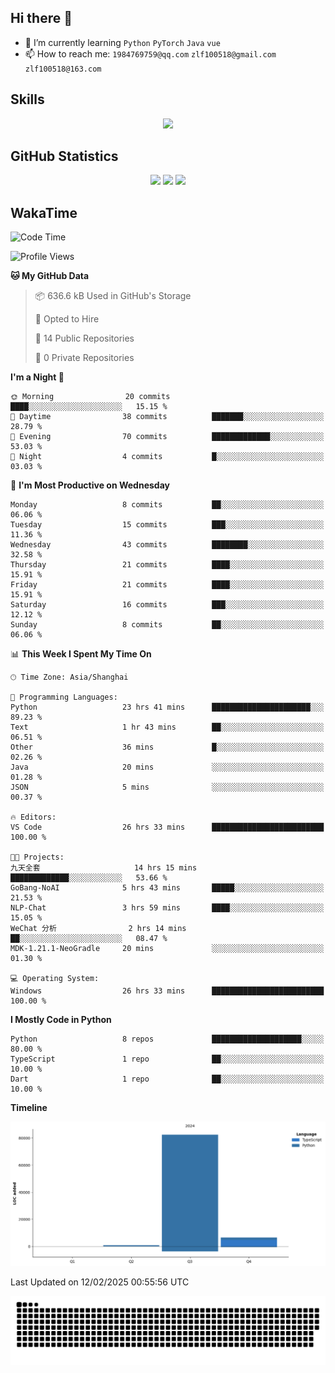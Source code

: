 ## Hi there 👋

- 🌱 I’m currently learning `Python` `PyTorch` `Java` `vue`
- 📫 How to reach me: `1984769759@qq.com` `zlf100518@gmail.com` `zlf100518@163.com`

## Skills
<div align="center"> <img src="https://skillicons.dev/icons?i=python,linux,git,github,html,css,js,ts" /> </div>

## GitHub Statistics

<div align="center">
  <img src="https://github-readme-stats.vercel.app/api?username=CloudSwordSage&show_icons=true&theme=tokyonight" />
  <img src="https://github-readme-stats.vercel.app/api/top-langs/?username=CloudSwordSage&show_icons=true&theme=tokyonight" />
  <img src="https://github-readme-activity-graph.vercel.app/graph?username=CloudSwordSage&theme=xcode" />
</div>

## WakaTime

<!--START_SECTION:waka-->
![Code Time](http://img.shields.io/badge/Code%20Time-390%20hrs%2029%20mins-blue)

![Profile Views](http://img.shields.io/badge/Profile%20Views-0-blue)

**🐱 My GitHub Data** 

> 📦 636.6 kB Used in GitHub's Storage 
 > 
> 💼 Opted to Hire
 > 
> 📜 14 Public Repositories 
 > 
> 🔑 0 Private Repositories 
 > 
**I'm a Night 🦉** 

```text
🌞 Morning                20 commits          ████░░░░░░░░░░░░░░░░░░░░░   15.15 % 
🌆 Daytime                38 commits          ███████░░░░░░░░░░░░░░░░░░   28.79 % 
🌃 Evening                70 commits          █████████████░░░░░░░░░░░░   53.03 % 
🌙 Night                  4 commits           █░░░░░░░░░░░░░░░░░░░░░░░░   03.03 % 
```
📅 **I'm Most Productive on Wednesday** 

```text
Monday                   8 commits           ██░░░░░░░░░░░░░░░░░░░░░░░   06.06 % 
Tuesday                  15 commits          ███░░░░░░░░░░░░░░░░░░░░░░   11.36 % 
Wednesday                43 commits          ████████░░░░░░░░░░░░░░░░░   32.58 % 
Thursday                 21 commits          ████░░░░░░░░░░░░░░░░░░░░░   15.91 % 
Friday                   21 commits          ████░░░░░░░░░░░░░░░░░░░░░   15.91 % 
Saturday                 16 commits          ███░░░░░░░░░░░░░░░░░░░░░░   12.12 % 
Sunday                   8 commits           ██░░░░░░░░░░░░░░░░░░░░░░░   06.06 % 
```


📊 **This Week I Spent My Time On** 

```text
🕑︎ Time Zone: Asia/Shanghai

💬 Programming Languages: 
Python                   23 hrs 41 mins      ██████████████████████░░░   89.23 % 
Text                     1 hr 43 mins        ██░░░░░░░░░░░░░░░░░░░░░░░   06.51 % 
Other                    36 mins             █░░░░░░░░░░░░░░░░░░░░░░░░   02.26 % 
Java                     20 mins             ░░░░░░░░░░░░░░░░░░░░░░░░░   01.28 % 
JSON                     5 mins              ░░░░░░░░░░░░░░░░░░░░░░░░░   00.37 % 

🔥 Editors: 
VS Code                  26 hrs 33 mins      █████████████████████████   100.00 % 

🐱‍💻 Projects: 
九天全套                     14 hrs 15 mins      █████████████░░░░░░░░░░░░   53.66 % 
GoBang-NoAI              5 hrs 43 mins       █████░░░░░░░░░░░░░░░░░░░░   21.53 % 
NLP-Chat                 3 hrs 59 mins       ████░░░░░░░░░░░░░░░░░░░░░   15.05 % 
WeChat 分析                2 hrs 14 mins       ██░░░░░░░░░░░░░░░░░░░░░░░   08.47 % 
MDK-1.21.1-NeoGradle     20 mins             ░░░░░░░░░░░░░░░░░░░░░░░░░   01.30 % 

💻 Operating System: 
Windows                  26 hrs 33 mins      █████████████████████████   100.00 % 
```

**I Mostly Code in Python** 

```text
Python                   8 repos             ████████████████████░░░░░   80.00 % 
TypeScript               1 repo              ██░░░░░░░░░░░░░░░░░░░░░░░   10.00 % 
Dart                     1 repo              ██░░░░░░░░░░░░░░░░░░░░░░░   10.00 % 
```



**Timeline**

![Lines of Code chart](https://raw.githubusercontent.com/CloudSwordSage/CloudSwordSage/main/assets/bar_graph.png)


 Last Updated on 12/02/2025 00:55:56 UTC
<!--END_SECTION:waka-->

<div align="center"><img src="./assets/github-snake-dark.svg" /></div>
